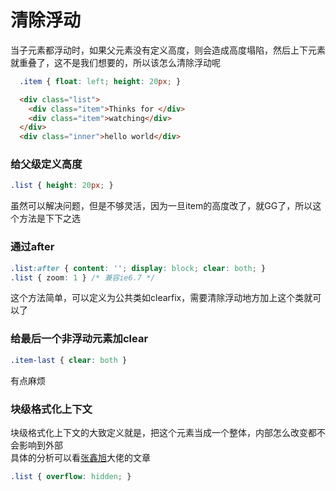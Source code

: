 # 清除浮动
当子元素都浮动时，如果父元素没有定义高度，则会造成高度塌陷，然后上下元素就重叠了，这不是我们想要的，所以该怎么清除浮动呢
```css
  .item { float: left; height: 20px; }
```
```html
  <div class="list">
    <div class="item">Thinks for </div>
    <div class="item">watching</div>
  </div>
  <div class="inner">hello world</div>
```


### 给父级定义高度
```css
.list { height: 20px; }
```
虽然可以解决问题，但是不够灵活，因为一旦item的高度改了，就GG了，所以这个方法是下下之选

### 通过after
```css
.list:after { content: ''; display: block; clear: both; }
.list { zoom: 1 } /* 兼容ie6.7 */
```
这个方法简单，可以定义为公共类如clearfix，需要清除浮动地方加上这个类就可以了

### 给最后一个非浮动元素加clear
```css
.item-last { clear: both }
```
有点麻烦

### 块级格式化上下文
块级格式化上下文的大致定义就是，把这个元素当成一个整体，内部怎么改变都不会影响到外部  
具体的分析可以看[张鑫旭](https://www.zhangxinxu.com/wordpress/2015/02/css-deep-understand-flow-bfc-column-two-auto-layout/)大佬的文章
```css
.list { overflow: hidden; }
```
